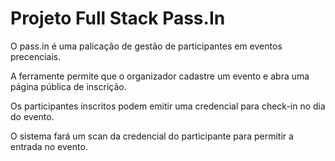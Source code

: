 # Projeto Full Stack Pass.In

O pass.in é uma palicação de gestão de participantes em eventos precenciais.

A ferramente permite que o organizador cadastre um evento e abra uma página pública de inscrição.

Os participantes inscritos podem emitir uma credencial para check-in no dia do evento.

O sistema fará um scan da credencial do participante para permitir a entrada no evento.